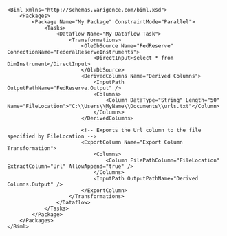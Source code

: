 	<Biml xmlns="http://schemas.varigence.com/biml.xsd">	    <Packages>	        <Package Name="My Package" ConstraintMode="Parallel">	            <Tasks>			                <Dataflow Name="My Dataflow Task">	                    <Transformations>							<OleDbSource Name="FedReserve" ConnectionName="FederalReserveInstruments">								<DirectInput>select * from DimInstrument</DirectInput>			                </OleDbSource>							<DerivedColumns Name="Derived Columns">								<InputPath OutputPathName="FedReserve.Output" />								<Columns>	                                <Column DataType="String" Length="50" Name="FileLocation">"C:\\Users\\MyName\\Documents\\urls.txt"</Column>								</Columns>							</DerivedColumns>														<!-- Exports the Url column to the file specified by FileLocation -->							<ExportColumn Name="Export Column Transformation">								<Columns>	                                <Column FilePathColumn="FileLocation" ExtractColumn="Url" AllowAppend="true" />								</Columns>								<InputPath OutputPathName="Derived Columns.Output" />							</ExportColumn>	                    </Transformations>	                </Dataflow>	            </Tasks>	        </Package>	    </Packages>	</Biml>
